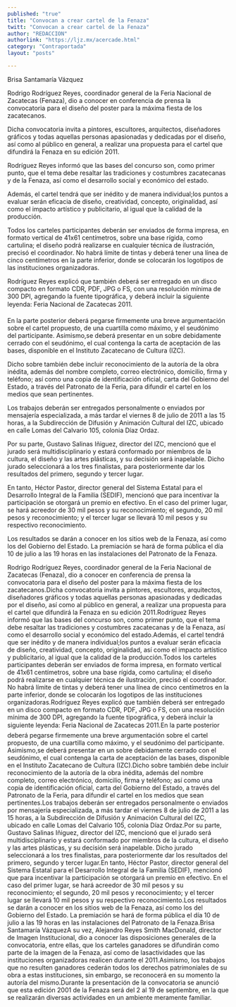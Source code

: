 ```yaml
---
published: "true"
title: "Convocan a crear cartel de la Fenaza"
twitt: "Convocan a crear cartel de la Fenaza"
author: "REDACCION"
authorlink: "https://ljz.mx/acercade.html"
category: "Contraportada"
layout: "posts"

---
```









  Brisa Santamaría Vázquez



  Rodrigo Rodríguez Reyes, coordinador general de la Feria Nacional de Zacatecas (Fenaza), dio a conocer en conferencia de prensa la convocatoria para el diseño del poster para la máxima fiesta de los zacatecanos.



  Dicha convocatoria invita a pintores, escultores, arquitectos, diseñadores gráficos y todas aquellas personas apasionadas y dedicadas por el diseño, así como al público en general, a realizar una propuesta para el cartel que difundirá la Fenaza en su edición 2011.



  Rodríguez Reyes informó que las bases del concurso son, como primer punto, que el tema debe resaltar las tradiciones y costumbres zacatecanas y de la Fenaza, así como el desarrollo social y económico del estado.



  Además, el cartel tendrá que ser inédito y de manera individual;los puntos a evaluar serán eficacia de diseño, creatividad, concepto, originalidad, así como el impacto artístico y publicitario, al igual que la calidad de la producción.



  Todos los carteles participantes deberán ser enviados de forma impresa, en formato vertical de 41x61 centímetros, sobre una base rígida, como cartulina; el diseño podrá realizarse en cualquier técnica de ilustración, precisó el coordinador. No habrá límite de tintas y deberá tener una línea de cinco centímetros en la parte inferior, donde se colocarán los logotipos de las instituciones organizadoras.



  Rodríguez Reyes explicó que también deberá ser entregado en un disco compacto en formato CDR, PDF, JPG o FS, con una resolución mínima de 300 DPI, agregando la fuente tipográfica, y deberá incluir la siguiente leyenda: Feria Nacional de Zacatecas 2011.



  En la parte posterior deberá pegarse firmemente una breve argumentación sobre el cartel propuesto, de una cuartilla como máximo, y el seudónimo del participante. Asimismo,se deberá presentar en un sobre debidamente cerrado con el seudónimo, el cual contenga la carta de aceptación de las bases, disponible en el Instituto Zacatecano de Cultura (IZC).



  Dicho sobre también debe incluir reconocimiento de la autoría de la obra inédita, además del nombre completo, correo electrónico, domicilio, firma y teléfono; así como una copia de identificación oficial, carta del Gobierno del Estado, a través del Patronato de la Feria, para difundir el cartel en los medios que sean pertinentes.



  Los trabajos deberán ser entregados personalmente o enviados por mensajería especializada, a más tardar el viernes 8 de julio de 2011 a las 15 horas, a la Subdirección de Difusión y Animación Cultural del IZC, ubicado en calle Lomas del Calvario 105, colonia Díaz Ordaz.



  Por su parte, Gustavo Salinas Iñiguez, director del IZC, mencionó que el jurado será multidisciplinario y estará conformado por miembros de la cultura, el diseño y las artes plásticas, y su decisión será inapelable. Dicho jurado seleccionará a los tres finalistas, para posteriormente dar los resultados del primero, segundo y tercer lugar.



  En tanto, Héctor Pastor, director general del Sistema Estatal para el Desarrollo Integral de la Familia (SEDIF), mencionó que para incentivar la participación se otorgará un premio en efectivo. En el caso del primer lugar, se hará acreedor de 30 mil pesos y su reconocimiento; el segundo, 20 mil pesos y reconocimiento; y el tercer lugar se llevará 10 mil pesos y su respectivo reconocimiento.



  Los resultados se darán a conocer en los sitios web de la Fenaza, así como los del Gobierno del Estado. La premiación se hará de forma pública el día 10 de julio a las 19 horas en las instalaciones del Patronato de la Fenaza.



  Rodrigo Rodríguez Reyes, coordinador general de la Feria Nacional de Zacatecas (Fenaza), dio a conocer en conferencia de prensa la convocatoria para el diseño del poster para la máxima fiesta de los zacatecanos.Dicha convocatoria invita a pintores, escultores, arquitectos, diseñadores gráficos y todas aquellas personas apasionadas y dedicadas por el diseño, así como al público en general, a realizar una propuesta para el cartel que difundirá la Fenaza en su edición 2011.Rodríguez Reyes informó que las bases del concurso son, como primer punto, que el tema debe resaltar las tradiciones y costumbres zacatecanas y de la Fenaza, así como el desarrollo social y económico del estado.Además, el cartel tendrá que ser inédito y de manera individual;los puntos a evaluar serán eficacia de diseño, creatividad, concepto, originalidad, así como el impacto artístico y publicitario, al igual que la calidad de la producción.Todos los carteles participantes deberán ser enviados de forma impresa, en formato vertical de 41x61 centímetros, sobre una base rígida, como cartulina; el diseño podrá realizarse en cualquier técnica de ilustración, precisó el coordinador. No habrá límite de tintas y deberá tener una línea de cinco centímetros en la parte inferior, donde se colocarán los logotipos de las instituciones organizadoras.Rodríguez Reyes explicó que también deberá ser entregado en un disco compacto en formato CDR, PDF, JPG o FS, con una resolución mínima de 300 DPI, agregando la fuente tipográfica, y deberá incluir la siguiente leyenda: Feria Nacional de Zacatecas 2011.En la parte posterior deberá pegarse firmemente una breve argumentación sobre el cartel propuesto, de una cuartilla como máximo, y el seudónimo del participante. Asimismo,se deberá presentar en un sobre debidamente cerrado con el seudónimo, el cual contenga la carta de aceptación de las bases, disponible en el Instituto Zacatecano de Cultura (IZC).Dicho sobre también debe incluir reconocimiento de la autoría de la obra inédita, además del nombre completo, correo electrónico, domicilio, firma y teléfono; así como una copia de identificación oficial, carta del Gobierno del Estado, a través del Patronato de la Feria, para difundir el cartel en los medios que sean pertinentes.Los trabajos deberán ser entregados personalmente o enviados por mensajería especializada, a más tardar el viernes 8 de julio de 2011 a las 15 horas, a la Subdirección de Difusión y Animación Cultural del IZC, ubicado en calle Lomas del Calvario 105, colonia Díaz Ordaz.Por su parte, Gustavo Salinas Iñiguez, director del IZC, mencionó que el jurado será multidisciplinario y estará conformado por miembros de la cultura, el diseño y las artes plásticas, y su decisión será inapelable. Dicho jurado seleccionará a los tres finalistas, para posteriormente dar los resultados del primero, segundo y tercer lugar.En tanto, Héctor Pastor, director general del Sistema Estatal para el Desarrollo Integral de la Familia (SEDIF), mencionó que para incentivar la participación se otorgará un premio en efectivo. En el caso del primer lugar, se hará acreedor de 30 mil pesos y su reconocimiento; el segundo, 20 mil pesos y reconocimiento; y el tercer lugar se llevará 10 mil pesos y su respectivo reconocimiento.Los resultados se darán a conocer en los sitios web de la Fenaza, así como los del Gobierno del Estado. La premiación se hará de forma pública el día 10 de julio a las 19 horas en las instalaciones del Patronato de la Fenaza.Brisa Santamaría VázquezA su vez, Alejandro Reyes Smith MacDonald, director de Imagen Institucional, dio a conocer las disposiciones generales de la convocatoria, entre ellas, que los carteles ganadores se difundirán como parte de la imagen de la Fenaza, así como de lasactividades que las instituciones organizadoras realicen durante el 2011.Asimismo, los trabajos que no resulten ganadores cederán todos los derechos patrimoniales de su obra a estas instituciones, sin embargo, se reconocerá en su momento la autoría del mismo.Durante la presentación de la convocatoria se anunció que esta edición 2001 de la Fenaza será del 2 al 19 de septiembre, en la que se realizarán diversas actividades en un ambiente meramente familiar.


